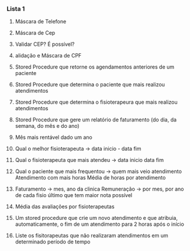 ### Lista 1
1. Máscara de Telefone

2. Máscara de Cep

3. Validar CEP? É possível?

4. alidação e Máscara de CPF

5. Stored Procedure que retorne os agendamentos anteriores de um paciente

6. Stored Procedure que determina o paciente que mais realizou atendimentos

7. Stored Procedure que determina o fisioterapeura que mais realizou atendimentos

8. Stored Procedure que gere um relatório de faturamento (do dia, da semana, do mês e do ano)

9. Mês mais rentável dado um ano

10. Qual o melhor fisioterapeuta -> data inicio - data fim

11. Qual o fisioterapeuta que mais atendeu -> data inicio data fim

12. Qual o paciente que mais frequentou -> quem mais veio atendimento Atendimento com mais horas Média de horas por atendimento

13. Faturamento -> mes, ano da clinica Remuneração -> por mes, por ano de cada fisio último que tem maior nota possível

14. Média das avaliações por fisioterapeutas

15. Um stored procedure que crie um novo atendimento e que atribuia, automaticamente, o fim de um atendimento para 2 horas após o início

16. Liste os fisitorapeutas que não realizaram atendimentos em um determinado período de tempo